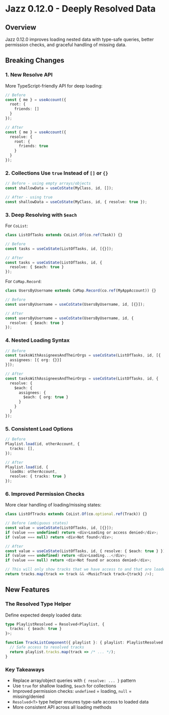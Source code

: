 # **Jazz 0.12.0 - Deeply Resolved Data**

## **Overview**
Jazz 0.12.0 improves loading nested data with type-safe queries, better permission checks, and graceful handling of missing data.

## **Breaking Changes**

### **1. New Resolve API**
More TypeScript-friendly API for deep loading:

```typescript
// Before
const { me } = useAccount({
  root: {
    friends: []
  }
});

// After
const { me } = useAccount({
  resolve: {
    root: {
      friends: true
    }
  }
});
```

### **2. Collections Use `true` Instead of `[]` or `{}`**
```typescript
// Before - using empty arrays/objects
const shallowData = useCoState(MyClass, id, []);

// After - using true
const shallowData = useCoState(MyClass, id, { resolve: true });
```

### **3. Deep Resolving with `$each`**
For `CoList`:
```typescript
class ListOfTasks extends CoList.Of(co.ref(Task)) {}

// Before
const tasks = useCoState(ListOfTasks, id, [{}]);

// After
const tasks = useCoState(ListOfTasks, id, {
  resolve: { $each: true }
});
```

For `CoMap.Record`:
```typescript
class UsersByUsername extends CoMap.Record(co.ref(MyAppAccount)) {}

// Before
const usersByUsername = useCoState(UsersByUsername, id, [{}]);

// After
const usersByUsername = useCoState(UsersByUsername, id, {
  resolve: { $each: true }
});
```

### **4. Nested Loading Syntax**
```typescript
// Before
const tasksWithAssigneesAndTheirOrgs = useCoState(ListOfTasks, id, [{
  assignees: [{ org: {}}]
}]);

// After
const tasksWithAssigneesAndTheirOrgs = useCoState(ListOfTasks, id, {
  resolve: {
    $each: {
      assignees: {
        $each: { org: true }
      }
    }
  }
});
```

### **5. Consistent Load Options**
```typescript
// Before
Playlist.load(id, otherAccount, {
  tracks: [],
});

// After
Playlist.load(id, {
  loadAs: otherAccount,
  resolve: { tracks: true }
});
```

### **6. Improved Permission Checks**
More clear handling of loading/missing states:
```typescript
class ListOfTracks extends CoList.Of(co.optional.ref(Track)) {}

// Before (ambiguous states)
const value = useCoState(ListOfTasks, id, [{}]);
if (value === undefined) return <div>Loading or access denied</div>;
if (value === null) return <div>Not found</div>;

// After
const value = useCoState(ListOfTasks, id, { resolve: { $each: true } });
if (value === undefined) return <div>Loading...</div>;
if (value === null) return <div>Not found or access denied</div>;

// This will only show tracks that we have access to and that are loaded
return tracks.map(track => track && <MusicTrack track={track} />);
```

## **New Features**

### **The Resolved Type Helper**
Define expected deeply loaded data:
```typescript
type PlaylistResolved = Resolved<Playlist, {
  tracks: { $each: true }
}>;

function TrackListComponent({ playlist }: { playlist: PlaylistResolved }) {
  // Safe access to resolved tracks
  return playlist.tracks.map(track => /* ... */);
}
```

### **Key Takeaways**
- Replace array/object queries with `{ resolve: ... }` pattern
- Use `true` for shallow loading, `$each` for collections
- Improved permission checks: `undefined` = loading, `null` = missing/denied
- `Resolved<T>` type helper ensures type-safe access to loaded data
- More consistent API across all loading methods